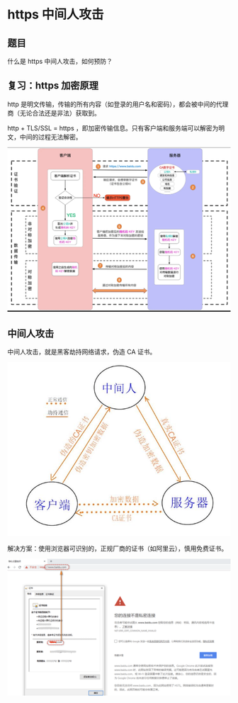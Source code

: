 # https 中间人攻击

## 题目

什么是 https 中间人攻击，如何预防？

## 复习：https 加密原理

http 是明文传输，传输的所有内容（如登录的用户名和密码），都会被中间的代理商（无论合法还是非法）获取到。

http + TLS/SSL = https ，即加密传输信息。只有客户端和服务端可以解密为明文，中间的过程无法解密。

![](./img/https.png)

## 中间人攻击

中间人攻击，就是黑客劫持网络请求，伪造 CA 证书。

![](./img/中间人攻击.jpeg)

解决方案：使用浏览器可识别的，正规厂商的证书（如阿里云），慎用免费证书。

![](./img/https-错误.png)
